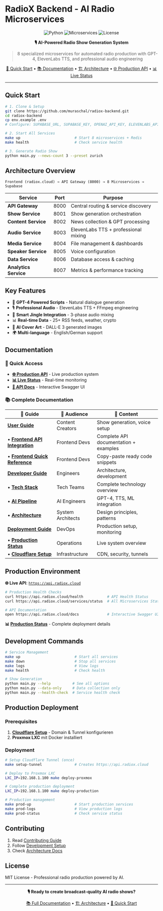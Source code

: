 # RadioX Backend - AI Radio Microservices

<div align="center">

![Python](https://img.shields.io/badge/python-3.9+-blue)
![Microservices](https://img.shields.io/badge/microservices-8-orange)
![License](https://img.shields.io/badge/license-MIT-blue)

**🎙️ AI-Powered Radio Show Generation System**

> 8 specialized microservices for automated radio production with GPT-4, ElevenLabs TTS, and professional audio engineering

[🚀 Quick Start](#quick-start) • [📚 Documentation](docs/) • [🏗️ Architecture](docs/developer-guide/architecture.md) • [🌐 Production API](https://api.radiox.cloud) • [📊 Live Status](https://api.radiox.cloud/health)

</div>

---

## Quick Start

```bash
# 1. Clone & Setup
git clone https://github.com/muraschal/radiox-backend.git
cd radiox-backend
cp env.example .env
# Configure: SUPABASE_URL, SUPABASE_KEY, OPENAI_API_KEY, ELEVENLABS_API_KEY

# 2. Start All Services
make up                         # Start 8 microservices + Redis
make health                     # Check service health

# 3. Generate Radio Show
python main.py --news-count 3 --preset zurich
```

## Architecture Overview

```
Frontend (radiox.cloud) → API Gateway (8000) → 8 Microservices → Supabase
```

| Service | Port | Purpose |
|---------|------|---------|
| **API Gateway** | 8000 | Central routing & service discovery |
| **Show Service** | 8001 | Show generation orchestration |
| **Content Service** | 8002 | News collection & GPT processing |
| **Audio Service** | 8003 | ElevenLabs TTS + professional mixing |
| **Media Service** | 8004 | File management & dashboards |
| **Speaker Service** | 8005 | Voice configuration |
| **Data Service** | 8006 | Database access & caching |
| **Analytics Service** | 8007 | Metrics & performance tracking |

## Key Features

- 🤖 **GPT-4 Powered Scripts** - Natural dialogue generation
- 🎙️ **Professional Audio** - ElevenLabs TTS + FFmpeg engineering
- 🎵 **Smart Jingle Integration** - 3-phase audio mixing
- 📊 **Real-time Data** - 25+ RSS feeds, weather, crypto
- 🎨 **AI Cover Art** - DALL-E 3 generated images
- 🌍 **Multi-language** - English/German support

## Documentation

### **🎯 Quick Access**
- **[🌐 Production API](https://api.radiox.cloud)** - Live production system
- **[📊 Live Status](https://api.radiox.cloud/services/status)** - Real-time monitoring
- **[🔧 API Docs](https://api.radiox.cloud/docs)** - Interactive Swagger UI

### **📚 Complete Documentation**

| 📖 Guide | 🎯 Audience | 📝 Content |
|----------|-------------|-------------|
| **[User Guide](docs/user-guide/)** | Content Creators | Show generation, voice setup |
| • **[Frontend API Integration](docs/user-guide/frontend-api-integration.md)** | Frontend Devs | Complete API documentation + examples |
| • **[Frontend Quick Reference](docs/user-guide/frontend-quick-reference.md)** | Frontend Devs | Copy-paste ready code snippets |
| **[Developer Guide](docs/developer-guide/)** | Engineers | Architecture, development |
| • **[Tech Stack](docs/developer-guide/tech-stack.md)** | Tech Teams | Complete technology overview |
| • **[AI Pipeline](docs/developer-guide/ai-pipeline.md)** | AI Engineers | GPT-4, TTS, ML integration |
| • **[Architecture](docs/developer-guide/architecture.md)** | System Architects | Design principles, patterns |
| **[Deployment Guide](docs/deployment/)** | DevOps | Production setup, monitoring |
| • **[Production Status](docs/deployment/production-status.md)** | Operations | Live system overview |
| • **[Cloudflare Setup](docs/deployment/cloudflare-setup.md)** | Infrastructure | CDN, security, tunnels |

## Production Environment

**🌐 Live API**: [`https://api.radiox.cloud`](https://api.radiox.cloud)

```bash
# Production Health Checks
curl https://api.radiox.cloud/health           # API Health Status
curl https://api.radiox.cloud/services/status  # All Microservices Status

# API Documentation
open https://api.radiox.cloud/docs             # Interactive Swagger UI
```

**📊 [Production Status](docs/deployment/production-status.md)** - Complete deployment details

## Development Commands

```bash
# Service Management
make up                         # Start all services
make down                       # Stop all services
make logs                       # View logs
make health                     # Check health

# Show Generation
python main.py --help          # See all options
python main.py --data-only     # Data collection only
python main.py --health-check  # Service health check
```

## Production Deployment

### Prerequisites
1. **[Cloudflare Setup](docs/deployment/cloudflare-setup.md)** - Domain & Tunnel konfigurieren
2. **Proxmox LXC** mit Docker installiert

### Deployment
```bash
# Setup Cloudflare Tunnel (once)
make setup-tunnel               # Creates https://api.radiox.cloud

# Deploy to Proxmox LXC
LXC_IP=192.168.1.100 make deploy-proxmox

# Complete production deployment
LXC_IP=192.168.1.100 make deploy-production

# Production management
make prod-up                    # Start production services
make prod-logs                  # View production logs
make prod-status                # Check service status
```

## Contributing

1. Read [Contributing Guide](docs/developer-guide/contributing.md)
2. Follow [Development Setup](docs/developer-guide/development.md)
3. Check [Architecture Docs](docs/developer-guide/architecture.md)

## License

MIT License - Professional radio production powered by AI.

---

<div align="center">

**🎙️ Ready to create broadcast-quality AI radio shows?**

[📚 Full Documentation](docs/) • [🏗️ Architecture](docs/developer-guide/architecture.md) • [🚀 Quick Start](#quick-start)

</div>
